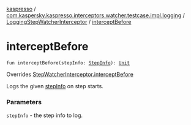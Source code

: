 [kaspresso](../../index.md) / [com.kaspersky.kaspresso.interceptors.watcher.testcase.impl.logging](../index.md) / [LoggingStepWatcherInterceptor](index.md) / [interceptBefore](./intercept-before.md)

# interceptBefore

`fun interceptBefore(stepInfo: `[`StepInfo`](../../com.kaspersky.kaspresso.testcases.models.info/-step-info/index.md)`): `[`Unit`](https://kotlinlang.org/api/latest/jvm/stdlib/kotlin/-unit/index.html)

Overrides [StepWatcherInterceptor.interceptBefore](../../com.kaspersky.kaspresso.interceptors.watcher.testcase/-step-watcher-interceptor/intercept-before.md)

Logs the given [stepInfo](intercept-before.md#com.kaspersky.kaspresso.interceptors.watcher.testcase.impl.logging.LoggingStepWatcherInterceptor$interceptBefore(com.kaspersky.kaspresso.testcases.models.info.StepInfo)/stepInfo) on step starts.

### Parameters

`stepInfo` - the step info to log.
